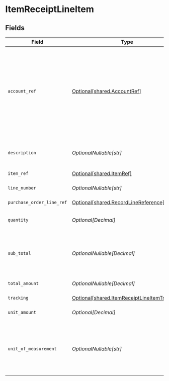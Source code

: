 # ItemReceiptLineItem


## Fields

| Field                                                                                                                                                 | Type                                                                                                                                                  | Required                                                                                                                                              | Description                                                                                                                                           |
| ----------------------------------------------------------------------------------------------------------------------------------------------------- | ----------------------------------------------------------------------------------------------------------------------------------------------------- | ----------------------------------------------------------------------------------------------------------------------------------------------------- | ----------------------------------------------------------------------------------------------------------------------------------------------------- |
| `account_ref`                                                                                                                                         | [Optional[shared.AccountRef]](../../models/shared/accountref.md)                                                                                      | :heavy_minus_sign:                                                                                                                                    | Data types that reference an account, for example bill and invoice line items, use an accountRef that includes the ID and name of the linked account. |
| `description`                                                                                                                                         | *OptionalNullable[str]*                                                                                                                               | :heavy_minus_sign:                                                                                                                                    | Friendly name of the item or services received.                                                                                                       |
| `item_ref`                                                                                                                                            | [Optional[shared.ItemRef]](../../models/shared/itemref.md)                                                                                            | :heavy_minus_sign:                                                                                                                                    | N/A                                                                                                                                                   |
| `line_number`                                                                                                                                         | *OptionalNullable[str]*                                                                                                                               | :heavy_minus_sign:                                                                                                                                    | The item receipt line's number.                                                                                                                       |
| `purchase_order_line_ref`                                                                                                                             | [Optional[shared.RecordLineReference]](../../models/shared/recordlinereference.md)                                                                    | :heavy_minus_sign:                                                                                                                                    | N/A                                                                                                                                                   |
| `quantity`                                                                                                                                            | *Optional[Decimal]*                                                                                                                                   | :heavy_minus_sign:                                                                                                                                    | Number of units of item or services received.                                                                                                         |
| `sub_total`                                                                                                                                           | *OptionalNullable[Decimal]*                                                                                                                           | :heavy_minus_sign:                                                                                                                                    | Amount of the line, inclusive of discounts but exclusive of tax.                                                                                      |
| `total_amount`                                                                                                                                        | *OptionalNullable[Decimal]*                                                                                                                           | :heavy_minus_sign:                                                                                                                                    | Total amount of the line, including tax.                                                                                                              |
| `tracking`                                                                                                                                            | [Optional[shared.ItemReceiptLineItemTracking]](../../models/shared/itemreceiptlineitemtracking.md)                                                    | :heavy_minus_sign:                                                                                                                                    | N/A                                                                                                                                                   |
| `unit_amount`                                                                                                                                         | *Optional[Decimal]*                                                                                                                                   | :heavy_minus_sign:                                                                                                                                    | Price of each unit of item or services.                                                                                                               |
| `unit_of_measurement`                                                                                                                                 | *OptionalNullable[str]*                                                                                                                               | :heavy_minus_sign:                                                                                                                                    | The measurement which defines a unit for this item (e.g. 'kilogram', 'litre').                                                                        |